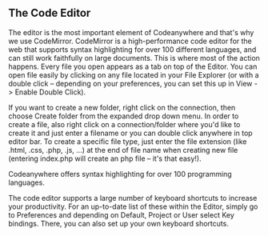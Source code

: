 ## The Code Editor

The editor is the most important element of Codeanywhere and that's why we use CodeMirror. CodeMirror is a high-performance code editor for the web that supports syntax highlighting for over 100 different languages, and can still work faithfully on large documents. 
This is where most of the action happens. Every file you open appears as a tab on top of the Editor. You can open file easily by clicking on any file located in your File Explorer (or with a double click – depending on your preferences, you can set this up in View -> Enable Double Click). 

If you want to create a new folder, right click on the connection, then choose Create folder from the expanded drop down menu.
In order to create a file, also right click on a connection/folder where you'd like to create it and just enter a filename or you can double click anywhere in top editor bar. To create a specific file type, just enter the file extension (like  .html, .css, .php, .js, ...) at the end of file name when creating new file (entering index.php will create an php file – it's that easy!).

Codeanywhere offers syntax highlighting for over 100 programming languages.

The code editor supports a large number of keyboard shortcuts to increase your productivity. For an up-to-date list of these within the Editor, simply go to Preferences and depending on Default, Project or User select Key bindings.
There, you can also set up your own keyboard shortcuts.

